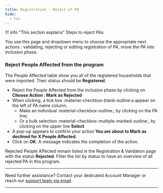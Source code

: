 ```yaml
---
title: Registration - Reject of PA
hide:
  - toc
---
```


!!! info "This section explains"
    Steps to reject PAs

You use this page and dropdown menu to choose the appropriate next actions : validating, rejecting or editing registration of PA, move the PA into inclusion phase.


### Reject People Affected from the program

The People Affected table show you all of the registered households that were imported. Their status should be **Registered**. 

- Reject the People Affected from the inclusion phase by clicking on **Choose Action : Mark as Rejected**
- When clicking, a tick box :material-checkbox-blank-outline:a appear on the left of PA name column.
    - Make an individual :material-checkbox-outline:, by clicking on the PA line;
    - Or a bulk selection :material-checkbox-multiple-marked-outline:, by clicking on the upper line **Select**
- A pop-up appears to confirm your action **You are about to Mark as declined for X People Affected.**
- Click on **OK**. A message indicates the completion of the action.

Rejected People Affected remain listed in the Registration & Validation page with the status **Rejected**. Filter the list by status to have an overview of all rejected PA in this program.

___
Need further assistance? Contact your dedicated Account Manager or reach our [support team via email](mailto:support@121.global).
___
